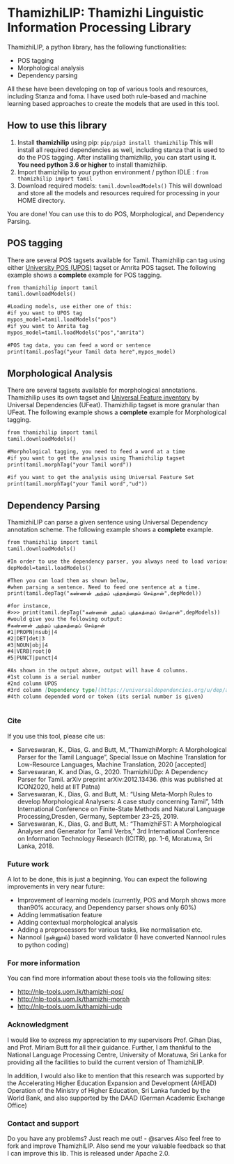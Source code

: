# ThamizhiLIP: Thamizhi Linguistic Information Processing Library
ThamizhiLIP, a python library, has the following functionalities:
- POS tagging
- Morphological analysis
- Dependency parsing

All these have been developing on top of various tools and resources, including Stanza and foma. I have used both rule-based and machine learning based approaches to create the models that are used in this tool. 

## How to use this library
1. Install **thamizhilip** using pip: ```pip/pip3 install thamizhilip``` This will install all required dependencies as well, including stanza that is used to do the POS tagging. After installing thamizhilip, you can start using it. **You need python 3.6 or higher** to install thamizhilip.
2. Import thamizhilip to your python environment / python IDLE : ```from thamizhilip import tamil```
3. Download required models: ```tamil.downloadModels()``` This will download and store all the models and resources required for processing in your HOME directory.

You are done! You can use this to do POS, Morphological, and Dependency Parsing.


## POS tagging
There are several POS tagsets available for Tamil. Thamizhilip can tag using either [University POS (UPOS)](https://universaldependencies.org/u/pos/) tagset or Amrita POS tagset.
The following example shows a **complete** example for POS tagging.

```markdown
from thamizhilip import tamil
tamil.downloadModels()

#Loading models, use either one of this:
#if you want to UPOS tag
mypos_model=tamil.loadModels("pos")
#if you want to Amrita tag
mypos_model=tamil.loadModels("pos","amrita")

#POS tag data, you can feed a word or sentence
print(tamil.posTag("your Tamil data here",mypos_model)

```

## Morphological Analysis
There are several tagsets available for morphological annotations. Thamizhilip uses its own tagset and [Universal Feature inventory](https://universaldependencies.org/u/feat/index.html) by Universal Dependencies (UFeat). Thamizhilip tagset is more granular than UFeat.
The following example shows a **complete** example for Morphological tagging.

```markdown
from thamizhilip import tamil
tamil.downloadModels()

#Morphological tagging, you need to feed a word at a time
#if you want to get the analysis using Thamizhilip tagset
print(tamil.morphTag("your Tamil word"))

#if you want to get the analysis using Universal Feature Set
print(tamil.morphTag("your Tamil word","ud"))

```

## Dependency Parsing
ThamizhiLIP can parse a given sentence using Universal Dependency annotation scheme. 
The following example shows a **complete** example.

```markdown
from thamizhilip import tamil
tamil.downloadModels()

#In order to use the dependency parser, you always need to load various models. 
depModel=tamil.loadModels()

#Then you can load them as shown below, 
#when parsing a sentence. Need to feed one sentence at a time. 
print(tamil.depTag("கண்ணன் அந்தப் புத்தகத்தைப் செய்தான்",depModel))

#for instance,
#>>> print(tamil.depTag("கண்ணன் அந்தப் புத்தகத்தைப் செய்தான்",depModels))
#would give you the following output:
#கண்ணன் அந்தப் புத்தகத்தைப் செய்தான்
#1|PROPN|nsubj|4
#2|DET|det|3
#3|NOUN|obj|4
#4|VERB|root|0
#5|PUNCT|punct|4

#As shown in the output above, output will have 4 columns. 
#1st column is a serial number
#2nd column UPOS
#3rd column [Dependency type](https://universaldependencies.org/u/dep/all.html)
#4th column depended word or token (its serial number is given)
 
```

### Cite
If you use this tool, please cite us:
- Sarveswaran, K., Dias, G. and Butt, M.,”ThamizhiMorph: A Morphological Parser for the Tamil Language”, Special Issue on Machine Translation for Low-Resource Languages, Machine Translation, 2020 [accepted] 
- Sarveswaran, K. and Dias, G., 2020. ThamizhiUDp: A Dependency Parser for Tamil. arXiv preprint arXiv:2012.13436. (this was published at ICON2020, held at IIT Patna)
- Sarveswaran, K., Dias, G. and Butt, M.: “Using Meta-Morph Rules to develop Morphological Analysers: A case study concerning Tamil”, 14th International Conference on Finite-State Methods and Natural Language Processing,Dresden, Germany, September 23–25, 2019.
- Sarveswaran, K., Dias, G. and Butt, M.: “ThamizhiFST: A Morphological Analyser and Generator for Tamil Verbs,” 3rd International Conference on Information Technology Research (ICITR), pp. 1-6, Moratuwa, Sri Lanka, 2018.

### Future work
A lot to be done, this is just a beginning. 
You can expect the following improvements in very near future:
- Improvement of learning models (currently, POS and Morph shows more than90% accuracy, and Dependency parser shows only 60%)
- Adding lemmatisation feature
- Adding contextual morphological analysis 
- Adding a preprocessors for various tasks, like normalisation etc.
- Nannool (நன்னூல்) based word validator (I have converted Nannool rules to python coding)

### For more information
You can find more information about these tools via the following sites:
- http://nlp-tools.uom.lk/thamizhi-pos/
- http://nlp-tools.uom.lk/thamizhi-morph
- http://nlp-tools.uom.lk/thamizhi-udp

### Acknowledgment
I would like to express my appreciation to my supervisors Prof. Gihan Dias, and Prof. Miriam Butt for all their guidance. Further, I am thankful to the National Language Processing Centre, University of Moratuwa, Sri Lanka for providing all the facilities to build the current version of ThamizhiLIP. 

In addition, I would also like to mention that this research was supported by the Accelerating Higher Education Expansion and Development (AHEAD) Operation of the Ministry of Higher Education, Sri Lanka funded by the World Bank, and also supported by the DAAD (German Academic Exchange Office)

### Contact and support
Do you have any problems? Just reach me out! - @sarves
Also feel free to fork and improve ThamizhiLIP. Also send me your valuable feedback so that I can improve this lib. 
This is released under Apache 2.0.


